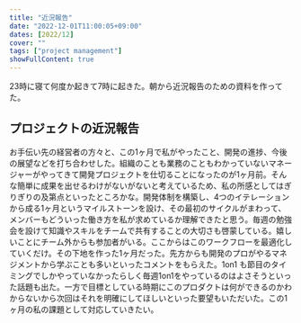```yaml
---
title: "近況報告"
date: "2022-12-01T11:00:05+09:00"
dates: [2022/12]
cover: ""
tags: ["project management"]
showFullContent: true
---
```


23時に寝て何度か起きて7時に起きた。朝から近況報告のための資料を作ってた。

## プロジェクトの近況報告

お手伝い先の経営者の方々と、この1ヶ月で私がやったこと、開発の進捗、今後の展望などを打ち合わせした。組織のことも業務のこともわかっていないマネージャーがやってきて開発プロジェクトを仕切ることになったのが1ヶ月前。そんな簡単に成果を出せるわけがないがないと考えているため、私の所感としてはぎりぎりの及第点といったところかな。開発体制を構築し、4つのイテレーションから成る1ヶ月というマイルストーンを設け、その最初のサイクルがまわって、メンバーもどういった働き方を私が求めているか理解できたと思う。毎週の勉強会を設けて知識やスキルをチームで共有することの大切さも啓蒙している。嬉しいことにチーム外からも参加者がいる。ここからはこのワークフローを最適化していくだけ。その下地を作った1ヶ月だった。先方からも開発のプロがやるマネジメントから学ぶことも多いといったコメントをもらえた。1on1 も節目のタイミングでしかやっていなかったらしく毎週1on1をやっているのはよさそうといった話題も出た。一方で目標としている時期にこのプロダクトは何ができるのかわからないから次回はそれを明確にしてほしいといった要望もいただいた。この1ヶ月の私の課題として対応していきたい。
